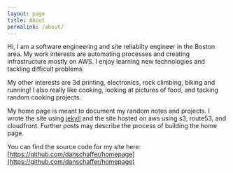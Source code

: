 ```yaml
---
layout: page
title: About
permalink: /about/
---
```


Hi, I am a software engineering and site reliabilty engineer in the Boston area.  My work interests are automating processes and creating infrastructure mostly on AWS.  I enjoy learning new technologies and tackling difficult problems.  

My other interests are 3d printing, electronics, rock climbing, biking and running!  I also really like cooking, looking at pictures of food, and tacking random cooking projects.

My home page is meant to document my random notes and projects.  I wrote the site using [jekyll](https://jekyllrb.com/) and the site hosted on aws using s3, route53, and cloudfront.  Further posts may describe the process of building the home page.

You can find the source code for my site here:
[https://github.com/danschaffer/homepage](https://github.com/danschaffer/homepage)
